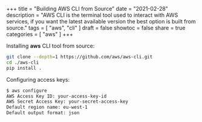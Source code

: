 +++
title = "Building AWS CLI from Source"
date = "2021-02-28"
description = "AWS CLI is the terminal tool used to interact with AWS services, if you want the latest available version the best option is built from source."
tags = [
    "aws",
    "cli"
]
draft = false
showtoc = false
share = true
categories = [
    "aws"
]
+++

Installing **aws** CLI tool from source:

```bash
git clone --depth=1 https://github.com/aws/aws-cli.git
cd ./aws-cli
pip install .
```

Configuring access keys:

```bash
$ aws configure
AWS Access Key ID: your-access-key-id
AWS Secret Access Key: your-secret-access-key
Default region name: eu-west-1
Default output format: json
```
